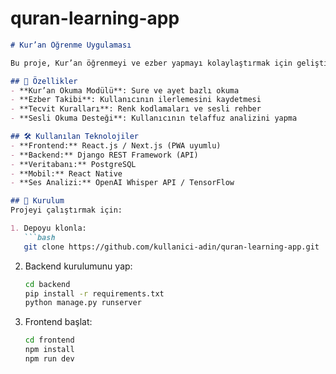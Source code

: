 # quran-learning-app
```md
# Kur’an Öğrenme Uygulaması

Bu proje, Kur’an öğrenmeyi ve ezber yapmayı kolaylaştırmak için geliştirilmiş bir web ve mobil uygulamasıdır.

## 📌 Özellikler
- **Kur’an Okuma Modülü**: Sure ve ayet bazlı okuma
- **Ezber Takibi**: Kullanıcının ilerlemesini kaydetmesi
- **Tecvit Kuralları**: Renk kodlamaları ve sesli rehber
- **Sesli Okuma Desteği**: Kullanıcının telaffuz analizini yapma

## 🛠️ Kullanılan Teknolojiler
- **Frontend:** React.js / Next.js (PWA uyumlu)
- **Backend:** Django REST Framework (API)
- **Veritabanı:** PostgreSQL
- **Mobil:** React Native
- **Ses Analizi:** OpenAI Whisper API / TensorFlow

## 📌 Kurulum
Projeyi çalıştırmak için:

1. Depoyu klonla:
   ```bash
   git clone https://github.com/kullanici-adin/quran-learning-app.git
   ```
2. Backend kurulumunu yap:
   ```bash
   cd backend
   pip install -r requirements.txt
   python manage.py runserver
   ```
3. Frontend başlat:
   ```bash
   cd frontend
   npm install
   npm run dev
   ```
